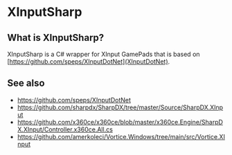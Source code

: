 # XInputSharp

## What is XInputSharp?
XInputSharp is a C# wrapper for XInput GamePads that is based on [https://github.com/speps/XInputDotNet](XInputDotNet).

## See also
* https://github.com/speps/XInputDotNet
* https://github.com/sharpdx/SharpDX/tree/master/Source/SharpDX.XInput
* https://github.com/x360ce/x360ce/blob/master/x360ce.Engine/SharpDX.XInput/Controller.x360ce.All.cs
* https://github.com/amerkoleci/Vortice.Windows/tree/main/src/Vortice.XInput